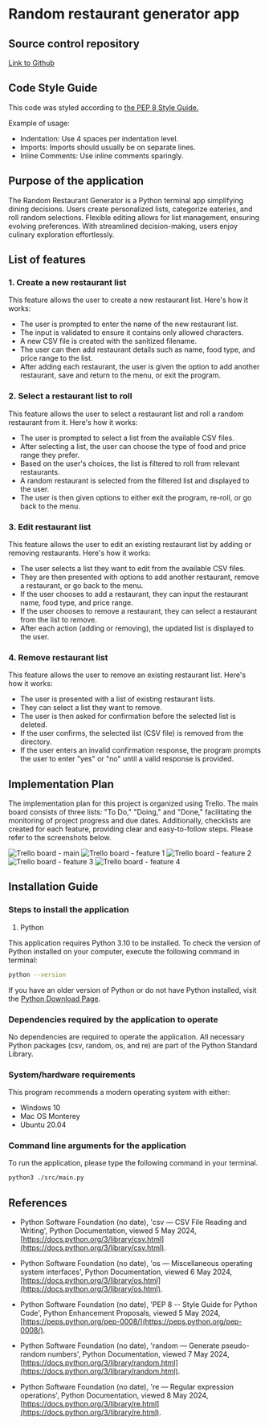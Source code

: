 # Random restaurant generator app

## Source control repository

[Link to Github](https://github.com/Wing-Lo/random-restaurant-generator)

## Code Style Guide

This code was styled according to [the PEP 8 Style Guide.](https://peps.python.org/pep-0008/)

Example of usage:

- Indentation: Use 4 spaces per indentation level.
- Imports: Imports should usually be on separate lines.
- Inline Comments: Use inline comments sparingly.

## Purpose of the application

The Random Restaurant Generator is a Python terminal app simplifying dining decisions. Users create personalized lists, categorize eateries, and roll random selections. Flexible editing allows for list management, ensuring evolving preferences. With streamlined decision-making, users enjoy culinary exploration effortlessly.

## List of features

### 1. Create a new restaurant list

This feature allows the user to create a new restaurant list. Here's how it works:

- The user is prompted to enter the name of the new restaurant list.
- The input is validated to ensure it contains only allowed characters.
- A new CSV file is created with the sanitized filename.
- The user can then add restaurant details such as name, food type, and price range to the list.
- After adding each restaurant, the user is given the option to add another restaurant, save and return to the menu, or exit the program.

### 2. Select a restaurant list to roll

This feature allows the user to select a restaurant list and roll a random restaurant from it. Here's how it works:

- The user is prompted to select a list from the available CSV files.
- After selecting a list, the user can choose the type of food and price range they prefer.
- Based on the user's choices, the list is filtered to roll from relevant restaurants.
- A random restaurant is selected from the filtered list and displayed to the user.
- The user is then given options to either exit the program, re-roll, or go back to the menu.

### 3. Edit restaurant list

This feature allows the user to edit an existing restaurant list by adding or removing restaurants. Here's how it works:

- The user selects a list they want to edit from the available CSV files.
- They are then presented with options to add another restaurant, remove a restaurant, or go back to the menu.
- If the user chooses to add a restaurant, they can input the restaurant name, food type, and price range.
- If the user chooses to remove a restaurant, they can select a restaurant from the list to remove.
- After each action (adding or removing), the updated list is displayed to the user.

### 4. Remove restaurant list

This feature allows the user to remove an existing restaurant list. Here's how it works:

- The user is presented with a list of existing restaurant lists.
- They can select a list they want to remove.
- The user is then asked for confirmation before the selected list is deleted.
- If the user confirms, the selected list (CSV file) is removed from the directory.
- If the user enters an invalid confirmation response, the program prompts the user to enter "yes" or "no" until a valid response is provided.

## Implementation Plan

The implementation plan for this project is organized using Trello. The main board consists of three lists: "To Do," "Doing," and "Done," facilitating the monitoring of project progress and due dates. Additionally, checklists are created for each feature, providing clear and easy-to-follow steps. Please refer to the screenshots below.

![Trello board - main](/docs/screen-shot-trello-main.png)
![Trello board - feature 1](/docs/screen-shot-trello-f1.png)
![Trello board - feature 2](/docs/screen-shot-trello-f2.png)
![Trello board - feature 3](/docs/screen-shot-trello-f3.png)
![Trello board - feature 4](/docs/screen-shot-trello-f4.png)

## Installation Guide

### Steps to install the application

1. Python

This application requires Python 3.10 to be installed. To check the version of Python installed on your computer, execute the following command in terminal:

```bash
python --version
```

If you have an older version of Python or do not have Python installed, visit the [Python Download Page](https://www.python.org/downloads/).

### Dependencies required by the application to operate

No dependencies are required to operate the application. All necessary Python packages (csv, random, os, and re) are part of the Python Standard Library.

### System/hardware requirements

This program recommends a modern operating system with either:

- Windows 10
- Mac OS Monterey
- Ubuntu 20.04

### Command line arguments for the application

To run the application, please type the following command in your terminal.

```bash
python3 ./src/main.py
```

## References

- Python Software Foundation (no date), 'csv — CSV File Reading and Writing', Python Documentation, viewed 5 May 2024, [https://docs.python.org/3/library/csv.html](https://docs.python.org/3/library/csv.html).

- Python Software Foundation (no date), 'os — Miscellaneous operating system interfaces', Python Documentation, viewed 6 May 2024, [https://docs.python.org/3/library/os.html](https://docs.python.org/3/library/os.html).

- Python Software Foundation (no date), 'PEP 8 -- Style Guide for Python Code', Python Enhancement Proposals, viewed 5 May 2024, [https://peps.python.org/pep-0008/](https://peps.python.org/pep-0008/).

- Python Software Foundation (no date), 'random — Generate pseudo-random numbers', Python Documentation, viewed 7 May 2024, [https://docs.python.org/3/library/random.html](https://docs.python.org/3/library/random.html).

- Python Software Foundation (no date), 're — Regular expression operations', Python Documentation, viewed 8 May 2024, [https://docs.python.org/3/library/re.html](https://docs.python.org/3/library/re.html).